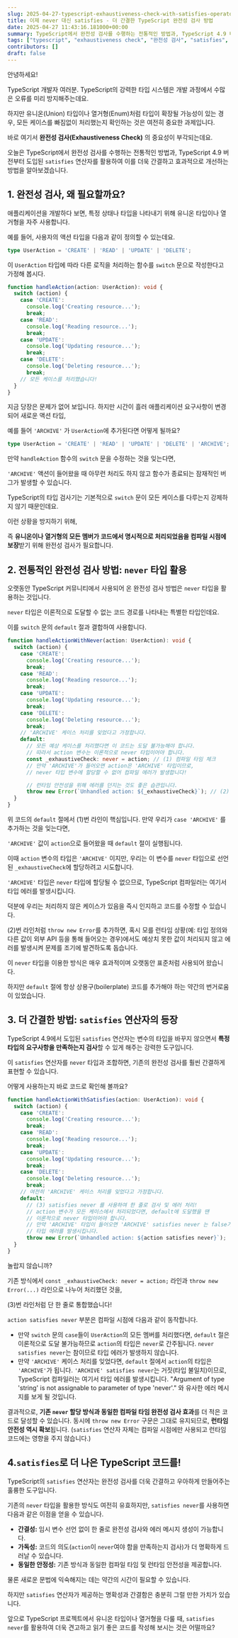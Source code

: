 ```yaml
---
slug: 2025-04-27-typescript-exhaustiveness-check-with-satisfies-operator
title: 이제 never 대신 satisfies - 더 간결한 TypeScript 완전성 검사 방법
date: 2025-04-27 11:43:16.181000+00:00
summary: TypeScript에서 완전성 검사를 수행하는 전통적인 방법과, TypeScript 4.9 버전부터 도입된 `satisfies` 연산자를 활용하여 이를 더욱 간결하고 효과적으로 개선하는 방법을 알아보겠습니다.
tags: ["typescript", "exhaustiveness check", "완전성 검사", "satisfies", "never", "타입스크립트"]
contributors: []
draft: false
---
```


안녕하세요!

TypeScript 개발자 여러분. TypeScript의 강력한 타입 시스템은 개발 과정에서 수많은 오류를 미리 방지해주는데요.

하지만 유니온(Union) 타입이나 열거형(Enum)처럼 타입이 확장될 가능성이 있는 경우, 모든 케이스를 빠짐없이 처리했는지 확인하는 것은 여전히 중요한 과제입니다.

바로 여기서 **완전성 검사(Exhaustiveness Check)** 의 중요성이 부각되는데요.

오늘은 TypeScript에서 완전성 검사를 수행하는 전통적인 방법과, TypeScript 4.9 버전부터 도입된 `satisfies` 연산자를 활용하여 이를 더욱 간결하고 효과적으로 개선하는 방법을 알아보겠습니다.

## **1. 완전성 검사, 왜 필요할까요?**

애플리케이션을 개발하다 보면, 특정 상태나 타입을 나타내기 위해 유니온 타입이나 열거형을 자주 사용합니다.

예를 들어, 사용자의 액션 타입을 다음과 같이 정의할 수 있는데요.

```typescript
type UserAction = 'CREATE' | 'READ' | 'UPDATE' | 'DELETE';
```

이 `UserAction` 타입에 따라 다른 로직을 처리하는 함수를 `switch` 문으로 작성한다고 가정해 봅시다.

```typescript
function handleAction(action: UserAction): void {
  switch (action) {
    case 'CREATE':
      console.log('Creating resource...');
      break;
    case 'READ':
      console.log('Reading resource...');
      break;
    case 'UPDATE':
      console.log('Updating resource...');
      break;
    case 'DELETE':
      console.log('Deleting resource...');
      break;
    // 모든 케이스를 처리했습니다!
  }
}
```

지금 당장은 문제가 없어 보입니다. 하지만 시간이 흘러 애플리케이션 요구사항이 변경되어 새로운 액션 타입,

예를 들어 `'ARCHIVE'` 가 `UserAction`에 추가된다면 어떻게 될까요?

```typescript
type UserAction = 'CREATE' | 'READ' | 'UPDATE' | 'DELETE' | 'ARCHIVE'; // 'ARCHIVE' 추가!
```

만약 `handleAction` 함수의 `switch` 문을 수정하는 것을 잊는다면,

`'ARCHIVE'` 액션이 들어왔을 때 아무런 처리도 하지 않고 함수가 종료되는 잠재적인 버그가 발생할 수 있습니다.

TypeScript의 타입 검사기는 기본적으로 `switch` 문이 모든 케이스를 다루는지 강제하지 않기 때문인데요.

이런 상황을 방지하기 위해,

즉 **유니온이나 열거형의 모든 멤버가 코드에서 명시적으로 처리되었음을 컴파일 시점에 보장**받기 위해 완전성 검사가 필요합니다.

## **2. 전통적인 완전성 검사 방법: `never` 타입 활용**

오랫동안 TypeScript 커뮤니티에서 사용되어 온 완전성 검사 방법은 `never` 타입을 활용하는 것입니다.

`never` 타입은 이론적으로 도달할 수 없는 코드 경로를 나타내는 특별한 타입인데요.

이를 `switch` 문의 `default` 절과 결합하여 사용합니다.

```typescript
function handleActionWithNever(action: UserAction): void {
  switch (action) {
    case 'CREATE':
      console.log('Creating resource...');
      break;
    case 'READ':
      console.log('Reading resource...');
      break;
    case 'UPDATE':
      console.log('Updating resource...');
      break;
    case 'DELETE':
      console.log('Deleting resource...');
      break;
    // 'ARCHIVE' 케이스 처리를 잊었다고 가정합니다.
    default:
      // 모든 예상 케이스를 처리했다면 이 코드는 도달 불가능해야 합니다.
      // 따라서 action 변수는 이론적으로 never 타입이어야 합니다.
      const _exhaustiveCheck: never = action; // (1) 컴파일 타임 체크
      // 만약 'ARCHIVE'가 들어오면 action은 'ARCHIVE' 타입이므로,
      // never 타입 변수에 할당할 수 없어 컴파일 에러가 발생합니다!

      // 런타임 안전성을 위해 에러를 던지는 것도 좋은 습관입니다.
      throw new Error(`Unhandled action: ${_exhaustiveCheck}`); // (2) 런타임 방어
  }
}
```

위 코드의 `default` 절에서 (1)번 라인이 핵심입니다. 만약 우리가 `case 'ARCHIVE'` 를 추가하는 것을 잊는다면,

`'ARCHIVE'` 값이 `action`으로 들어왔을 때 `default` 절이 실행됩니다.

이때 `action` 변수의 타입은 `'ARCHIVE'` 이지만, 우리는 이 변수를 `never` 타입으로 선언된 `_exhaustiveCheck`에 할당하려고 시도합니다.

`'ARCHIVE'` 타입은 `never` 타입에 할당될 수 없으므로, TypeScript 컴파일러는 여기서 타입 에러를 발생시킵니다.

덕분에 우리는 처리하지 않은 케이스가 있음을 즉시 인지하고 코드를 수정할 수 있습니다.

(2)번 라인처럼 `throw new Error`를 추가하면, 혹시 모를 런타임 상황(예: 타입 정의와 다른 값이 외부 API 등을 통해 들어오는 경우)에서도 예상치 못한 값이 처리되지 않고 에러를 발생시켜 문제를 조기에 발견하도록 돕습니다.

이 `never` 타입을 이용한 방식은 매우 효과적이며 오랫동안 표준처럼 사용되어 왔습니다.

하지만 `default` 절에 항상 상용구(boilerplate) 코드를 추가해야 하는 약간의 번거로움이 있었습니다.

## **3. 더 간결한 방법: `satisfies` 연산자의 등장**

TypeScript 4.9에서 도입된 `satisfies` 연산자는 변수의 타입을 바꾸지 않으면서 **특정 타입의 요구사항을 만족하는지 검사**할 수 있게 해주는 강력한 도구입니다.

이 `satisfies` 연산자를 `never` 타입과 조합하면, 기존의 완전성 검사를 훨씬 간결하게 표현할 수 있습니다.

어떻게 사용하는지 바로 코드로 확인해 볼까요?

```typescript
function handleActionWithSatisfies(action: UserAction): void {
  switch (action) {
    case 'CREATE':
      console.log('Creating resource...');
      break;
    case 'READ':
      console.log('Reading resource...');
      break;
    case 'UPDATE':
      console.log('Updating resource...');
      break;
    case 'DELETE':
      console.log('Deleting resource...');
      break;
    // 여전히 'ARCHIVE' 케이스 처리를 잊었다고 가정합니다.
    default:
      // (3) satisfies never 를 사용하여 한 줄로 검사 및 에러 처리!
      // action 변수가 모든 케이스에서 처리되었다면, default에 도달했을 땐
      // 이론적으로 never 타입이어야 합니다.
      // 만약 'ARCHIVE' 타입이 들어오면 'ARCHIVE' satisfies never 는 false가 되어
      // 타입 에러를 발생시킵니다.
      throw new Error(`Unhandled action: ${action satisfies never}`);
  }
}
```

놀랍지 않습니까?

기존 방식에서 `const _exhaustiveCheck: never = action;` 라인과 `throw new Error(...)` 라인으로 나누어 처리했던 것을,

(3)번 라인처럼 단 한 줄로 통합했습니다!

`action satisfies never` 부분은 컴파일 시점에 다음과 같이 동작합니다.

*   만약 `switch` 문의 `case`들이 `UserAction`의 모든 멤버를 처리했다면, `default` 절은 이론적으로 도달 불가능하므로 `action`의 타입은 `never`로 간주됩니다. `never satisfies never`는 참이므로 타입 에러가 발생하지 않습니다.
*   만약 `'ARCHIVE'` 케이스 처리를 잊었다면, `default` 절에서 `action`의 타입은 `'ARCHIVE'`가 됩니다. `'ARCHIVE' satisfies never`는 거짓(타입 불일치)이므로, TypeScript 컴파일러는 여기서 타입 에러를 발생시킵니다. "Argument of type 'string' is not assignable to parameter of type 'never'." 와 유사한 에러 메시지를 보게 될 것입니다.

결과적으로, **기존 `never` 할당 방식과 동일한 컴파일 타임 완전성 검사 효과**를 더 적은 코드로 달성할 수 있습니다. 동시에 `throw new Error` 구문은 그대로 유지되므로, **런타임 안전성 역시 확보**됩니다. (`satisfies` 연산자 자체는 컴파일 시점에만 사용되고 런타임 코드에는 영향을 주지 않습니다.)

## **4.`satisfies`로 더 나은 TypeScript 코드를!**

TypeScript의 `satisfies` 연산자는 완전성 검사를 더욱 간결하고 우아하게 만들어주는 훌륭한 도구입니다.

기존의 `never` 타입을 활용한 방식도 여전히 유효하지만, `satisfies never`를 사용하면 다음과 같은 이점을 얻을 수 있습니다.

*   **간결성:** 임시 변수 선언 없이 한 줄로 완전성 검사와 에러 메시지 생성이 가능합니다.
*   **가독성:** 코드의 의도(`action`이 `never`여야 함을 만족하는지 검사)가 더 명확하게 드러날 수 있습니다.
*   **동일한 안정성:** 기존 방식과 동일한 컴파일 타임 및 런타임 안전성을 제공합니다.

물론 새로운 문법에 익숙해지는 데는 약간의 시간이 필요할 수 있습니다.

하지만 `satisfies` 연산자가 제공하는 명확성과 간결함은 충분히 그럴 만한 가치가 있습니다.

앞으로 TypeScript 프로젝트에서 유니온 타입이나 열거형을 다룰 때, `satisfies never`를 활용하여 더욱 견고하고 읽기 좋은 코드를 작성해 보시는 것은 어떨까요?
